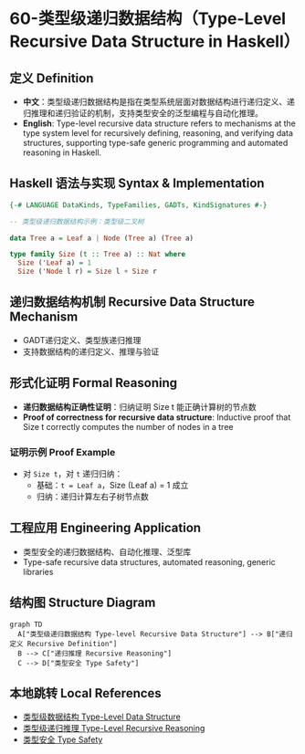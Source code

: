# 60-类型级递归数据结构（Type-Level Recursive Data Structure in Haskell）

## 定义 Definition

- **中文**：类型级递归数据结构是指在类型系统层面对数据结构进行递归定义、递归推理和递归验证的机制，支持类型安全的泛型编程与自动化推理。
- **English**: Type-level recursive data structure refers to mechanisms at the type system level for recursively defining, reasoning, and verifying data structures, supporting type-safe generic programming and automated reasoning in Haskell.

## Haskell 语法与实现 Syntax & Implementation

```haskell
{-# LANGUAGE DataKinds, TypeFamilies, GADTs, KindSignatures #-}

-- 类型级递归数据结构示例：类型级二叉树

data Tree a = Leaf a | Node (Tree a) (Tree a)

type family Size (t :: Tree a) :: Nat where
  Size ('Leaf a) = 1
  Size ('Node l r) = Size l + Size r
```

## 递归数据结构机制 Recursive Data Structure Mechanism

- GADT递归定义、类型族递归推理
- 支持数据结构的递归定义、推理与验证

## 形式化证明 Formal Reasoning

- **递归数据结构正确性证明**：归纳证明 Size t 能正确计算树的节点数
- **Proof of correctness for recursive data structure**: Inductive proof that Size t correctly computes the number of nodes in a tree

### 证明示例 Proof Example

- 对 `Size t`，对 `t` 递归归纳：
  - 基础：`t = Leaf a`，Size (Leaf a) = 1 成立
  - 归纳：递归计算左右子树节点数

## 工程应用 Engineering Application

- 类型安全的递归数据结构、自动化推理、泛型库
- Type-safe recursive data structures, automated reasoning, generic libraries

## 结构图 Structure Diagram

```mermaid
graph TD
  A["类型级递归数据结构 Type-level Recursive Data Structure"] --> B["递归定义 Recursive Definition"]
  B --> C["递归推理 Recursive Reasoning"]
  C --> D["类型安全 Type Safety"]
```

## 本地跳转 Local References

- [类型级数据结构 Type-Level Data Structure](../35-Type-Level-Data-Structure/01-Type-Level-Data-Structure-in-Haskell.md)
- [类型级递归推理 Type-Level Recursive Reasoning](../58-Type-Level-Recursive-Reasoning/01-Type-Level-Recursive-Reasoning-in-Haskell.md)
- [类型安全 Type Safety](../14-Type-Safety/01-Type-Safety-in-Haskell.md)

